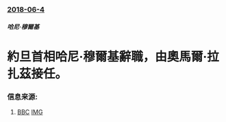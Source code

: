 ### [2018-06-4](/news/2018/06/4/index.md)

##### 哈尼·穆爾基
# 約旦首相哈尼·穆爾基辭職，由奧馬爾·拉扎茲接任。 




### 信息来源:

1. [BBC](https://www.bbc.co.uk/news/world-middle-east-44358039) [IMG](https://ichef.bbci.co.uk/news/1024/branded_news/BB87/production/_101870084_hi047220787.jpg)
